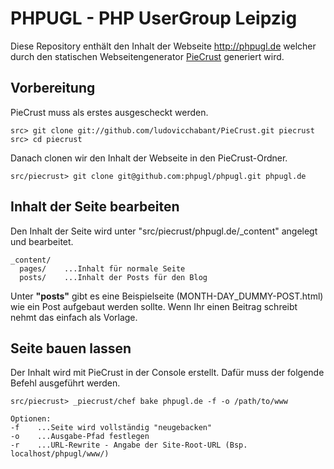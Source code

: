 # PHPUGL - PHP UserGroup Leipzig

Diese Repository enthält den Inhalt der Webseite http://phpugl.de welcher durch den statischen Webseitengenerator [PieCrust] generiert wird.

[PieCrust]: http://bolt80.com/piecrust/

## Vorbereitung

PieCrust muss als erstes ausgescheckt werden.

    src> git clone git://github.com/ludovicchabant/PieCrust.git piecrust
    src> cd piecrust

Danach clonen wir den Inhalt der Webseite in den PieCrust-Ordner.

    src/piecrust> git clone git@github.com:phpugl/phpugl.git phpugl.de

## Inhalt der Seite bearbeiten

Den Inhalt der Seite wird unter "src/piecrust/phpugl.de/_content" angelegt und bearbeitet.

    _content/
      pages/    ...Inhalt für normale Seite
      posts/    ...Inhalt der Posts für den Blog

Unter **"posts"** gibt es eine Beispielseite (MONTH-DAY_DUMMY-POST.html) wie ein Post aufgebaut werden sollte. Wenn Ihr einen Beitrag schreibt nehmt das einfach als Vorlage.

## Seite bauen lassen

Der Inhalt wird mit PieCrust in der Console erstellt. Dafür muss der folgende Befehl ausgeführt werden.

    src/piecrust> _piecrust/chef bake phpugl.de -f -o /path/to/www

    Optionen:
    -f    ...Seite wird vollständig "neugebacken"
    -o    ...Ausgabe-Pfad festlegen
    -r    ...URL-Rewrite - Angabe der Site-Root-URL (Bsp. localhost/phpugl/www/)
